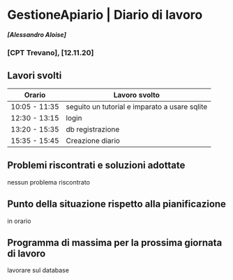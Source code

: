 
# GestioneApiario | Diario di lavoro
##### [Alessandro Aloise]
### [CPT Trevano], [12.11.20]

## Lavori svolti


|Orario        |Lavoro svolto                                   |
|--------------|------------------------------------------------|
|10:05 - 11:35 |seguito un tutorial e imparato a usare sqlite       |
|12:30 - 13:15 |login               |
|13:20 - 15:35 |db registrazione|
|15:35 - 15:45 |Creazione diario                                |


##  Problemi riscontrati e soluzioni adottate
nessun problema riscontrato
##  Punto della situazione rispetto alla pianificazione
in orario

## Programma di massima per la prossima giornata di lavoro
lavorare sul database